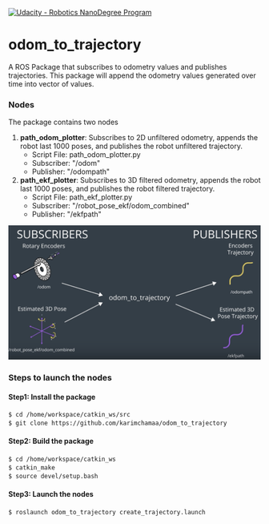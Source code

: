 [![Udacity - Robotics NanoDegree Program](https://s3-us-west-1.amazonaws.com/udacity-robotics/Extra+Images/RoboND_flag.png)](https://www.udacity.com/robotics)

# odom_to_trajectory
A ROS Package that subscribes to odometry values and publishes trajectories. This package will append the odometry values generated over time into vector of values. 

### Nodes
The package contains two nodes
1. **path_odom_plotter**: Subscribes to 2D unfiltered odometry, appends the robot last 1000 poses, and publishes the robot unfiltered trajectory.
      * Script File: path_odom_plotter.py
      * Subscriber: "/odom"
      * Publisher: "/odompath"
2. **path_ekf_plotter**: Subscribes to 3D filtered odometry, appends the robot last 1000 poses, and publishes the robot filtered trajectory.
      * Script File: path_ekf_plotter.py
      * Subscriber: "/robot_pose_ekf/odom_combined"
      * Publisher: "/ekfpath"

![alt text](images/out.png)
      
### Steps to launch the nodes
#### Step1: Install the package
```sh
$ cd /home/workspace/catkin_ws/src
$ git clone https://github.com/karimchamaa/odom_to_trajectory
```
#### Step2: Build the package
```sh
$ cd /home/workspace/catkin_ws
$ catkin_make
$ source devel/setup.bash
```
#### Step3: Launch the nodes
```sh
$ roslaunch odom_to_trajectory create_trajectory.launch
```
